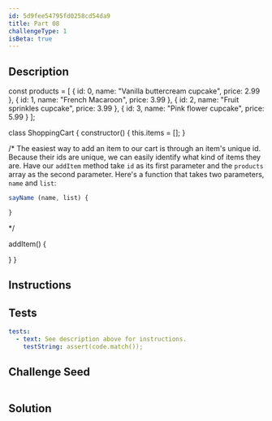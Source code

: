 ```yaml
---
id: 5d9fee54795fd0258cd54da9
title: Part 08
challengeType: 1
isBeta: true
---
```


## Description
<section id='description'>

const products = [
  {
    id: 0,
    name: "Vanilla buttercream cupcake",
    price: 2.99
  },
  {
    id: 1,
    name: "French Macaroon",
    price: 3.99
  },
  {
    id: 2,
    name: "Fruit sprinkles cupcake",
    price: 3.99
  },
  {
    id: 3,
    name: "Pink flower cupcake",
    price: 5.99
  }
];

class ShoppingCart {
  constructor() {
    this.items = [];
  }

  /*
  The easiest way to add an item to our cart is through an item's unique id.
  Because their ids are unique, we can easily identify what kind of items they are.
  Have our `addItem` method take `id` as its first parameter and the `products` array as the second parameter.
  Here's a function that takes two parameters, `name` and `list`:

  ```js
  sayName (name, list) {

  }
  ```

  */

  addItem() {

  }
}


</section>

## Instructions
<section id='instructions'>
</section>

## Tests
<section id='tests'>

```yml
tests:
  - text: See description above for instructions.
    testString: assert(code.match());

```

</section>

## Challenge Seed
<section id='challengeSeed'>

<div id='js-seed'>

```js

```

</div>
</section>


## Solution
<section id='solution'>

```js

```

</section>
